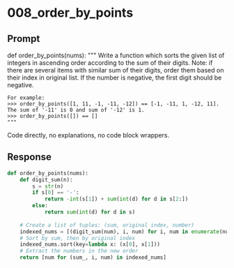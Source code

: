 # 008_order_by_points

## Prompt

def order_by_points(nums):
    """
    Write a function which sorts the given list of integers
    in ascending order according to the sum of their digits.
    Note: if there are several items with similar sum of their digits,
    order them based on their index in original list. If the number is negative, the first digit should be negative.

    For example:
    >>> order_by_points([1, 11, -1, -11, -12]) == [-1, -11, 1, -12, 11]. The sum of '-11' is 0 and sum of '-12' is 1.
    >>> order_by_points([]) == []
    """

Code directly, no explanations, no code block wrappers.

## Response

```python
def order_by_points(nums):
    def digit_sum(n):
        s = str(n)
        if s[0] == '-':
            return -int(s[1]) + sum(int(d) for d in s[2:])
        else:
            return sum(int(d) for d in s)
    
    # Create a list of tuples: (sum, original index, number)
    indexed_nums = [(digit_sum(num), i, num) for i, num in enumerate(nums)]
    # Sort by sum, then by original index
    indexed_nums.sort(key=lambda x: (x[0], x[1]))
    # Extract the numbers in the new order
    return [num for (sum_, i, num) in indexed_nums]
```

